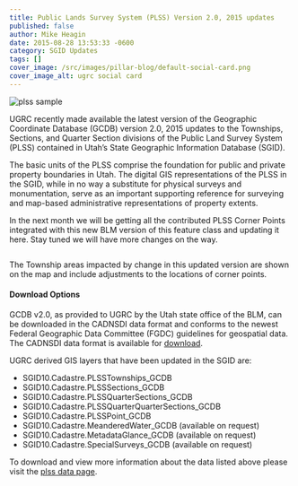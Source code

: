 ```yaml
---
title: Public Lands Survey System (PLSS) Version 2.0, 2015 updates
published: false
author: Mike Heagin
date: 2015-08-28 13:53:33 -0600
category: SGID Updates
tags: []
cover_image: /src/images/pillar-blog/default-social-card.png
cover_image_alt: ugrc social card
---
```


![plss sample](/images/404.png)

UGRC recently made available the latest version of the Geographic Coordinate Database (GCDB) version 2.0, 2015 updates to the Townships, Sections, and Quarter Section divisions of the Public Land Survey System (PLSS) contained in Utah’s State Geographic Information Database (SGID).

The basic units of the PLSS comprise the foundation for public and private property boundaries in Utah. The digital GIS representations of the PLSS in the SGID, while in no way a substitute for physical surveys and monumentation, serve as an important supporting reference for surveying and map-based administrative representations of property extents.

In the next month we will be getting all the contributed PLSS Corner Points integrated with this new BLM version of this feature class and updating it here. Stay tuned we will have more changes on the way.

<a href="/images/404.png"><img src="/images/404.png" alt="" title="NewPLSS_Changes2015" class="inline-text-left" loading="lazy" /></a>

The Township areas impacted by change in this updated version are shown on the map and include adjustments to the locations of corner points.

#### Download Options

GCDB v2.0, as provided to UGRC by the Utah state office of the BLM, can be downloaded in the CADNSDI data format and conforms to the newest Federal Geographic Data Committee (FGDC) guidelines for geospatial data. The CADNSDI data format is available for [download](/products/sgid/cadastre/cadnsdi).

UGRC derived GIS layers that have been updated in the SGID are:

- SGID10.Cadastre.PLSSTownships_GCDB
- SGID10.Cadastre.PLSSSections_GCDB
- SGID10.Cadastre.PLSSQuarterSections_GCDB
- SGID10.Cadastre.PLSSQuarterQuarterSections_GCDB
- SGID10.Cadastre.PLSSPoint_GCDB
- SGID10.Cadastre.MeanderedWater_GCDB (available on request)
- SGID10.Cadastre.MetadataGlance_GCDB (available on request)
- SGID10.Cadastre.SpecialSurveys_GCDB (available on request)

To download and view more information about the data listed above please visit the [plss data page](/products/sgid/cadastre).
